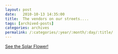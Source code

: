 ```yaml
---
layout: post
date:	2010-10-13 14:35:00
title:  The vendors on our streets....
tags: [archived-posts]
categories: archives
permalink: /:categories/:year/:month/:day/:title/
---
```

<a href="http://bangalore.citizenmatters.in/blogs/show_entry/2450"> See the Solar Flower! </a>
